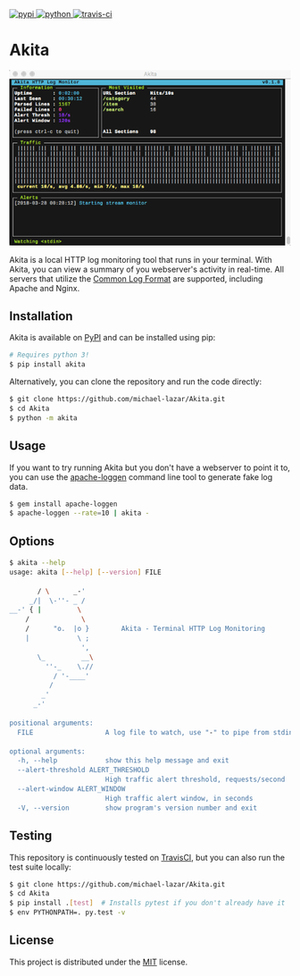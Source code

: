 <a href="https://pypi.python.org/pypi/akita/">
  <img alt="pypi" src="https://img.shields.io/pypi/v/akita.svg?label=version"/>
</a>
<a href="https://pypi.python.org/pypi/akita/">
  <img alt="python" src="https://img.shields.io/badge/python-3.4+-blue.svg"/>
</a>
<a href="https://travis-ci.org/michael-lazar/Akita">
  <img alt="travis-ci" src="https://travis-ci.org/michael-lazar/Akita.svg?branch=master"/>
</a>

# Akita

<p align="center">
<img alt="Demo" src="resources/demo.gif"/>
</p>

Akita is a local HTTP log monitoring tool that runs in your terminal. With Akita, you can view a summary of you webserver's activity in real-time. All servers that utilize the [Common Log Format](https://en.wikipedia.org/wiki/Common_Log_Format) are supported, including Apache and Nginx.

## Installation

Akita is available on [PyPI](https://pypi.python.org/pypi/akita/) and can be installed using pip:

```bash
# Requires python 3!
$ pip install akita
```

Alternatively, you can clone the repository and run the code directly:

```bash
$ git clone https://github.com/michael-lazar/Akita.git
$ cd Akita
$ python -m akita
```

## Usage

If you want to try running Akita but you don't have a webserver to point it to, you can use the [apache-loggen](https://github.com/tamtam180/apache_log_gen) command line tool to generate fake log data.

```bash
$ gem install apache-loggen
$ apache-loggen --rate=10 | akita -
```

## Options

```bash
$ akita --help
usage: akita [--help] [--version] FILE

       / \      _-'
     _/|  \-''- _ /
__-' { |         \
    /             \
    /      "o.  |o }        Akita - Terminal HTTP Log Monitoring
    |            \ ;
                  ',
       \_         __\
         ''-_    \.//
           / '-____'
          /
        _'
      _-'

positional arguments:
  FILE                  A log file to watch, use "-" to pipe from stdin

optional arguments:
  -h, --help            show this help message and exit
  --alert-threshold ALERT_THRESHOLD
                        High traffic alert threshold, requests/second
  --alert-window ALERT_WINDOW
                        High traffic alert window, in seconds
  -V, --version         show program's version number and exit
```

## Testing

This repository is continuously tested on [TravisCI](https://travis-ci.org/michael-lazar/Akita), but you can also run the test suite locally:

```bash
$ git clone https://github.com/michael-lazar/Akita.git
$ cd Akita
$ pip install .[test]  # Installs pytest if you don't already have it
$ env PYTHONPATH=. py.test -v
```

## License
This project is distributed under the [MIT](LICENSE) license.
